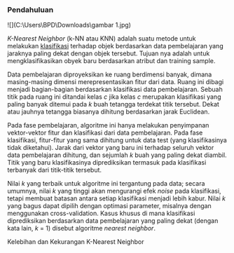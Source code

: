 ### Pendahuluan 

![](C:\Users\BPD\Downloads\gambar 1.jpg)

*K-Nearest Neighbor* (k-NN atau KNN) adalah suatu metode untuk melakukan [klasifikasi](https://id.wikipedia.org/wiki/Pengenalan_pola) terhadap objek berdasarkan data pembelajaran yang jaraknya paling dekat dengan objek tersebut. Tujuan nya adalah untuk mengklasifikasikan obyek baru berdasarkan atribut dan training sample. 

Data pembelajaran diproyeksikan ke ruang berdimensi banyak, dimana masing-masing dimensi merepresentasikan fitur dari data. Ruang ini dibagi menjadi bagian-bagian berdasarkan klasifikasi data pembelajaran. Sebuah titik pada ruang ini ditandai kelas *c* jika kelas *c* merupakan klasifikasi yang paling banyak ditemui pada *k* buah tetangga terdekat titik tersebut. Dekat atau jauhnya tetangga biasanya dihitung berdasarkan jarak Euclidean.

Pada fase pembelajaran, algoritme ini hanya melakukan penyimpanan vektor-vektor fitur dan klasifikasi dari data pembelajaran. Pada fase klasifikasi, fitur-fitur yang sama dihitung untuk data test (yang klasifikasinya tidak diketahui). Jarak dari vektor yang baru ini terhadap seluruh vektor data pembelajaran dihitung, dan sejumlah *k* buah yang paling dekat diambil. Titik yang baru klasifikasinya diprediksikan termasuk pada klasifikasi terbanyak dari titik-titik tersebut.

Nilai *k* yang terbaik untuk algoritme ini tergantung pada data; secara umumnya, nilai *k* yang tinggi akan mengurangi efek *noise* pada klasifikasi, tetapi membuat batasan antara setiap klasifikasi menjadi lebih kabur. Nilai *k* yang bagus dapat dipilih dengan optimasi parameter, misalnya dengan menggunakan cross-validation. Kasus khusus di mana klasifikasi diprediksikan berdasarkan data pembelajaran yang paling dekat (dengan kata lain, *k* = 1) disebut algoritme *nearest neighbor*.

Kelebihan dan Kekurangan K-Nearest Neighbor 





